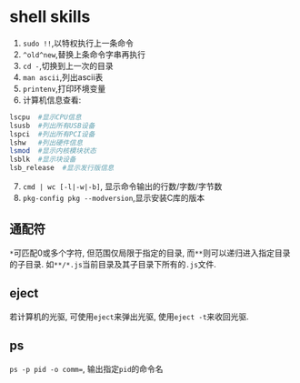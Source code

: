 # shell skills

1. `sudo !!`,以特权执行上一条命令
2. `^old^new`,替换上条命令字串再执行
3. `cd -`,切换到上一次的目录
4. `man ascii`,列出ascii表
5. `printenv`,打印环境变量
6. 计算机信息查看:

```sh
lscpu  #显示CPU信息
lsusb  #列出所有USB设备
lspci  #列出所有PCI设备
lshw   #列出硬件信息
lsmod  #显示内核模块状态
lsblk  #显示块设备
lsb_release  #显示发行版信息
```

7. `cmd | wc [-l|-w|-b]`, 显示命令输出的行数/字数/字节数
8. `pkg-config pkg --modversion`,显示安装C库的版本


## 通配符

`*`可匹配0或多个字符, 但范围仅局限于指定的目录, 而`**`则可以递归进入指定目录的子目录. 如`**/*.js`当前目录及其子目录下所有的`.js`文件.

## eject

若计算机的光驱, 可使用`eject`来弹出光驱, 使用`eject -t`来收回光驱.

## ps

`ps -p pid -o comm=`, 输出指定`pid`的命令名